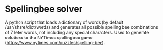 # Spellingbee solver

A python script that loads a dictionary of words (by default /usr/share/dict/words) and generates all possible spelling bee combinations of 7 leter words, not including any special characters. Used to generate solutions to the NYTimes spellingbee game (https://www.nytimes.com/puzzles/spelling-bee).
